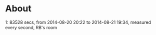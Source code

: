 # About

1: 83528 secs, from 2014-08-20 20:22 to 2014-08-21 19:34, measured every second, RB's room
